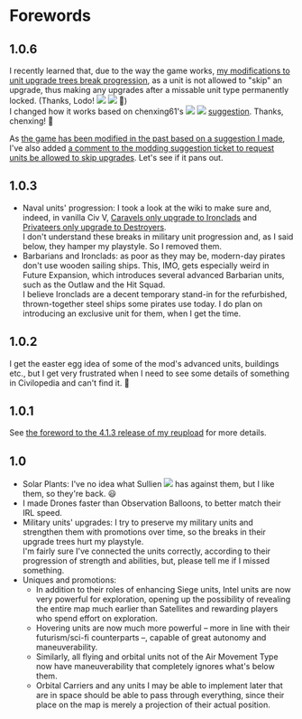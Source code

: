 # Forewords
## 1.0.6
I recently learned that, due to the way the game works, [my modifications to unit upgrade trees break progression](https://discord.com/channels/586194543280390151/664739473367760908/1355042625237024788), as a unit is not allowed to "skip" an upgrade, thus making any upgrades after a missable unit type permanently locked. (Thanks, Lodo! [<img src="https://i.imgur.com/46xAeu5.png">](https://discordapp.com/users/lodothebear) [<img src="https://i.imgur.com/qdtKSSq.png">](https://github.com/SpacedOutChicken) 🙂)  
I changed how it works based on chenxing61's [<img src="https://i.imgur.com/46xAeu5.png">](https://discordapp.com/users/chenxing61) [<img src="https://i.imgur.com/qdtKSSq.png">](https://github.com/chenxing61) [suggestion](https://discord.com/channels/586194543280390151/664739473367760908/1355050239127715952). Thanks, chenxing! 🙂

As [the game has been modified in the past based on a suggestion I made](https://github.com/denismattos/Future-Expansion-Continued/blob/main/docs/forewords.md#417), I've also added [a comment to the modding suggestion ticket to request units be allowed to skip upgrades](https://github.com/yairm210/Unciv/issues/3242#issuecomment-2770869812). Let's see if it pans out.
## 1.0.3
* Naval units' progression: I took a look at the wiki to make sure and, indeed, in vanilla Civ V, [Caravels only upgrade to Ironclads](https://civilization.fandom.com/wiki/Caravel_(Civ5)) and [Privateers only upgrade to Destroyers](https://civilization.fandom.com/wiki/Privateer_(Civ5)).  
I don't understand these breaks in military unit progression and, as I said below, they hamper my playstyle. So I removed them.
* Barbarians and Ironclads: as poor as they may be, modern-day pirates don't use wooden sailing ships. This, IMO, gets especially weird in Future Expansion, which introduces several advanced Barbarian units, such as the Outlaw and the Hit Squad.   
I believe Ironclads are a decent temporary stand-in for the refurbished, thrown-together steel ships some pirates use today. I do plan on introducing an exclusive unit for them, when I get the time.
## 1.0.2
I get the easter egg idea of some of the mod's advanced units, buildings etc., but I get very frustrated when I need to see some details of something in Civilopedia and can't find it. 🫤
## 1.0.1
See [the foreword to the 4.1.3 release of my reupload](https://github.com/denismattos/Future-Expansion-Continued/blob/main/docs/forewords.md#413) for more details.
## 1.0
* Solar Plants: I've no idea what Sullien [<img src="https://i.imgur.com/qdtKSSq.png">](https://github.com/Sullien) has against them, but I like them, so they're back. 😃
* I made Drones faster than Observation Balloons, to better match their IRL speed.
* Military units' upgrades: I try to preserve my military units and strengthen them with promotions over time, so the breaks in their upgrade trees hurt my playstyle.  
I'm fairly sure I've connected the units correctly, according to their progression of strength and abilities, but, please tell me if I missed something.
* Uniques and promotions:
    * In addition to their roles of enhancing Siege units, Intel units are now very powerful for exploration, opening up the possibility of revealing the entire map much earlier than Satellites and rewarding players who spend effort on exploration.
    * Hovering units are now much more powerful – more in line with their futurism/sci-fi counterparts –, capable of great autonomy and maneuverability.
    * Similarly, all flying and orbital units not of the Air Movement Type now have maneuverability that completely ignores what's below them.
    * Orbital Carriers and any units I may be able to implement later that are in space should be able to pass through everything, since their place on the map is merely a projection of their actual position.